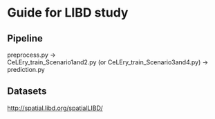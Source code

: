 # Guide for LIBD study
## Pipeline

preprocess.py  ->  
CeLEry_train_Scenario1and2.py (or  CeLEry_train_Scenario3and4.py) ->
prediction.py


## Datasets
http://spatial.libd.org/spatialLIBD/